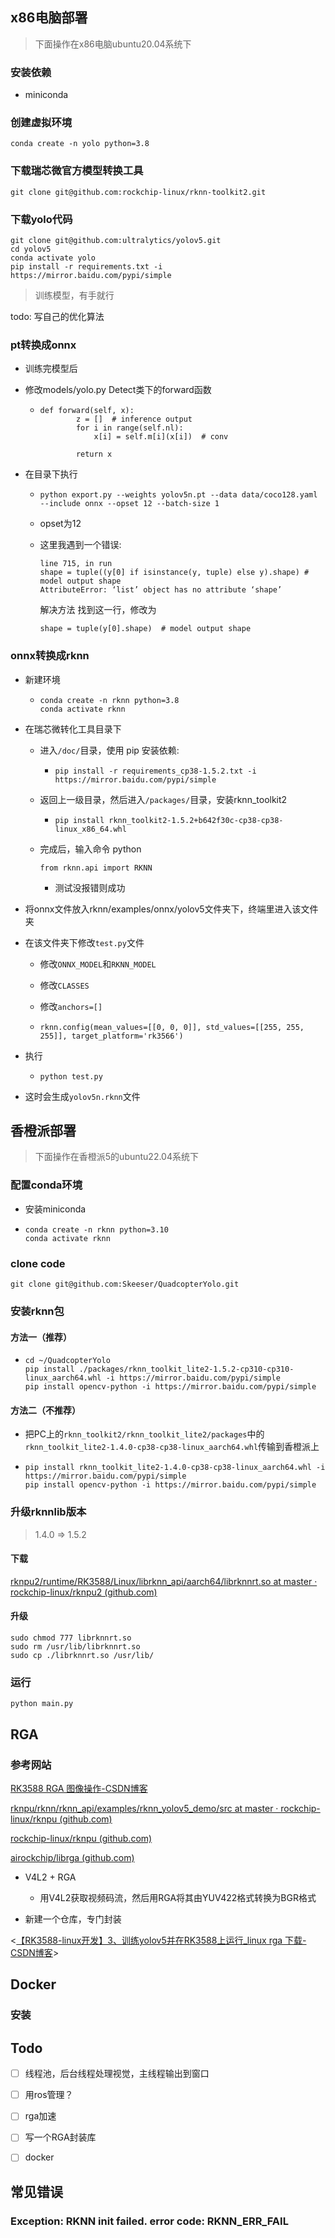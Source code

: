 ## x86电脑部署

> 下面操作在x86电脑ubuntu20.04系统下



### 安装依赖

- miniconda



### 创建虚拟环境

```
conda create -n yolo python=3.8
```





### 下载瑞芯微官方模型转换工具

```
git clone git@github.com:rockchip-linux/rknn-toolkit2.git
```



### 下载yolo代码

```
git clone git@github.com:ultralytics/yolov5.git
cd yolov5
conda activate yolo
pip install -r requirements.txt -i https://mirror.baidu.com/pypi/simple
```



>  训练模型，有手就行

todo: 写自己的优化算法



### pt转换成onnx

- 训练完模型后

- 修改models/yolo.py Detect类下的forward函数

  - ```
    def forward(self, x):
            z = []  # inference output
            for i in range(self.nl):
                x[i] = self.m[i](x[i])  # conv
    
            return x
    
    ```

- 在目录下执行

  - ```
    python export.py --weights yolov5n.pt --data data/coco128.yaml --include onnx --opset 12 --batch-size 1
    ```

  - opset为12

  - 这里我遇到一个错误:

    ```
    line 715, in run
    shape = tuple((y[0] if isinstance(y, tuple) else y).shape) # model output shape
    AttributeError: ‘list’ object has no attribute ‘shape’
    ```

    解决方法
    找到这一行，修改为

    ```
    shape = tuple(y[0].shape)  # model output shape
    ```



### onnx转换成rknn

- 新建环境

  - ```
    conda create -n rknn python=3.8
    conda activate rknn
    ```

- 在瑞芯微转化工具目录下

  - 进入`/doc/`目录，使用 pip 安装依赖:

    - ```
      pip install -r requirements_cp38-1.5.2.txt -i https://mirror.baidu.com/pypi/simple

  - 返回上一级目录，然后进入`/packages/`目录，安装rknn_toolkit2

    - ```
      pip install rknn_toolkit2-1.5.2+b642f30c-cp38-cp38-linux_x86_64.whl
      ```

  - 完成后，输入命令 python

    ```
    from rknn.api import RKNN
    ```

    - 测试没报错则成功

- 将onnx文件放入rknn/examples/onnx/yolov5文件夹下，终端里进入该文件夹

- 在该文件夹下修改`test.py`文件

  - 修改`ONNX_MODEL`和`RKNN_MODEL`

  - 修改`CLASSES`

  - 修改`anchors=[]`

  - ```
    rknn.config(mean_values=[[0, 0, 0]], std_values=[[255, 255, 255]], target_platform='rk3566')
    ```

- 执行

  - ```
    python test.py
    ```

- 这时会生成`yolov5n.rknn`文件





## 香橙派部署

> 下面操作在香橙派5的ubuntu22.04系统下



### 配置conda环境

- 安装miniconda

- ```
  conda create -n rknn python=3.10
  conda activate rknn
  ```



### clone code

```
git clone git@github.com:Skeeser/QuadcopterYolo.git
```



### 安装rknn包

#### 方法一（推荐）
- ```
  cd ~/QuadcopterYolo
  pip install ./packages/rknn_toolkit_lite2-1.5.2-cp310-cp310-linux_aarch64.whl -i https://mirror.baidu.com/pypi/simple
  pip install opencv-python -i https://mirror.baidu.com/pypi/simple
  ```



#### 方法二（不推荐）

- 把PC上的`rknn_toolkit2/rknn_toolkit_lite2/packages`中的`rknn_toolkit_lite2-1.4.0-cp38-cp38-linux_aarch64.whl`传输到香橙派上

- ```
  pip install rknn_toolkit_lite2-1.4.0-cp38-cp38-linux_aarch64.whl -i https://mirror.baidu.com/pypi/simple
  pip install opencv-python -i https://mirror.baidu.com/pypi/simple
  ```



### 升级rknnlib版本

> 1.4.0 => 1.5.2

#### 下载

[rknpu2/runtime/RK3588/Linux/librknn_api/aarch64/librknnrt.so at master · rockchip-linux/rknpu2 (github.com)](https://github.com/rockchip-linux/rknpu2/blob/master/runtime/RK3588/Linux/librknn_api/aarch64/librknnrt.so)

#### 升级

```
sudo chmod 777 librknnrt.so
sudo rm /usr/lib/librknnrt.so
sudo cp ./librknnrt.so /usr/lib/
```



### 运行

```
python main.py
```



## RGA

### 参考网站

[RK3588 RGA 图像操作-CSDN博客](https://blog.csdn.net/weixin_46935110/article/details/129844176)

[rknpu/rknn/rknn_api/examples/rknn_yolov5_demo/src at master · rockchip-linux/rknpu (github.com)](https://github.com/rockchip-linux/rknpu/tree/master/rknn/rknn_api/examples/rknn_yolov5_demo/src)

[rockchip-linux/rknpu (github.com)](https://github.com/rockchip-linux/rknpu)

[airockchip/librga (github.com)](https://github.com/airockchip/librga)

- V4L2 + RGA
  - 用V4L2获取视频码流，然后用RGA将其由YUV422格式转换为BGR格式

- 新建一个仓库，专门封装

<[【RK3588-linux开发】3、训练yolov5并在RK3588上运行_linux rga 下载-CSDN博客](https://blog.csdn.net/qq_32768679/article/details/124674803)>



## Docker

### 安装





## Todo

- [ ] 线程池，后台线程处理视觉，主线程输出到窗口
- [ ] 用ros管理？
- [ ] rga加速
- [ ] 写一个RGA封装库
- [ ] docker



## 常见错误

### Exception: RKNN init failed. error code: RKNN_ERR_FAIL